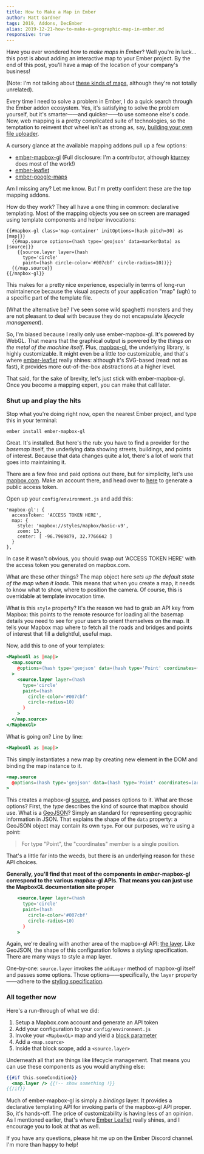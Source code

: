 ```yaml
---
title: How to Make a Map in Ember
author: Matt Gardner
tags: 2019, Addons, DecEmber
alias: 2019-12-21-how-to-make-a-geographic-map-in-ember.md
responsive: true
---
```


Have you ever wondered how to _make maps in Ember_? Well you're in luck... this post is about adding an interactive map
to your Ember project. By the end of this post, you'll have a map of the location of your company's business!

(Note: I'm not talking about [these kinds of maps](https://developer.mozilla.org/en-US/docs/Web/JavaScript/Reference/Global_Objects/Map), although they're not totally unrelated). 

Every time I need to solve a problem in Ember, I do a quick search through the Ember addon ecosystem.
Yes, it's satisfying to solve the problem yourself, but it's smarter——and quicker——to use someone else's code.
Now, web mapping is a pretty complicated suite of technologies, so the temptation to reinvent _that_ wheel isn't as strong as,
say, [building your own file uploader](https://emberobserver.com/?query=file%20upload).

A cursory glance at the available mapping addons pull up a few options:
 - [ember-mapbox-gl](https://github.com/kturney/ember-mapbox-gl) (Full disclosure: I'm a contributor, although [kturney](https://github.com/kturney) does most of the work!)
 - [ember-leaflet](https://github.com/miguelcobain/ember-leaflet)
 - [ember-google-maps](https://github.com/sandydoo/ember-google-maps)
 
Am I missing any? Let me know. But I'm pretty confident these are the top mapping addons.

How do they work? They all have a one thing in common: declarative templating. Most of the mapping objects you see on screen
are managed using template components and helper invocations:

```
{{#mapbox-gl class='map-container' initOptions=(hash pitch=30) as |map|}}
  {{#map.source options=(hash type='geojson' data=markerData) as |source|}}
    {{source.layer layer=(hash
      type='circle'
      paint=(hash circle-color='#007cbf' circle-radius=10))}}
  {{/map.source}}
{{/mapbox-gl}}
```

This makes for a pretty nice experience, especially in terms of long-run maintainence because the visual aspects of
your application "map" (ugh) to a specific part of the template file. 

(What the alternative be? I've seen some wild spaghetti monsters and they are not pleasant to deal with because they
do not encapsulate _lifecycle management_).

So, I'm biased because I really only use ember-mapbox-gl. It's powered by WebGL. That means that the graphical output is powered by the
_things on the metal of the machine itself_. Plus, [mapbox-gl](https://github.com/mapbox/mapbox-gl-js), the underlying library,
is highly customizable. It might even be a little _too_ customizable, and that's where [ember-leaflet](https://github.com/miguelcobain/ember-leaflet) really shines:
although it's SVG-based (read: not as fast), it provides more out-of-the-box abstractions at a higher level.

That said, for the sake of brevity, let's just stick with ember-mapbox-gl. Once you become a mapping expert, you can make that call later.

### Shut up and play the hits

Stop what you're doing right now, open the nearest Ember project, and type this in your terminal:

`ember install ember-mapbox-gl`

Great. It's installed. But here's the rub: you have to find a provider for the _basemap_ itself, the underlying data showing  streets, buildings, and points of interest. Because that data changes quite a lot, there's a lot of work that goes into maintaining it.

There are a few free and paid options out there, but for simplicity, let's use [mapbox.com](mapbox.com). Make an account there, and head over to [here](https://account.mapbox.com/access-tokens/create) to generate a public access token.

Open up your `config/environment.js` and add this:

```
'mapbox-gl': {
  accessToken: 'ACCESS TOKEN HERE',
  map: {
    style: 'mapbox://styles/mapbox/basic-v9',
    zoom: 13,
    center: [ -96.7969879, 32.7766642 ]
  }
},
```

In case it wasn't obvious, you should swap out 'ACCESS TOKEN HERE' with the access token you generated on mapbox.com.

What are these other things? The map object here _sets up the default state of the map when it loads_. This means that when you create a map, it needs to know what to show, where to position the camera. Of course, this is overridable at template invocation time.

What is this `style` property? It's the reason we had to grab an API key from Mapbox: this points to the remote resource for loading all the basemap details you need to see for your users to orient themselves on the map. It tells your Mapbox map where to fetch all the roads and bridges and points of interest that fill a delightful, useful map.

Now, add this to one of your templates: 
```hbs
<MapboxGl as |map|>
  <map.source
    @options=(hash type='geojson' data=(hash type='Point' coordinates=(array  -96.7969879, 32.7766642 ))) as |source|
  >
    <source.layer layer=(hash
      type='circle'
      paint=(hash
        circle-color='#007cbf'
        circle-radius=10)
      )
    >
  </map.source>
</MapboxGl>
```

What is going on? Line by line:

```hbs
<MapboxGl as |map|>
```
This simply instantiates a new map by creating new element in the DOM and binding the map instance to it.


```hbs
<map.source
  @options=(hash type='geojson' data=(hash type='Point' coordinates=(array  -96.7969879, 32.7766642 ))) as |source|
>
```
This creates a mapbox-gl [source](https://docs.mapbox.com/mapbox-gl-js/api/#sources), and passes options to it. What are those options? First, the _type_ describes the kind of source that mapbox should use. What is a [GeoJSON](https://geojson.org/)? Simply an standard for representing geographic information in JSON. That explains the shape of the `data` property: a GeoJSON object may contain its own `type`. For our purposes, we're using a point: 

> For type "Point", the "coordinates" member is a single position.

That's a little far into the weeds, but there is an underlying reason for these API choices.

**Generally, you'll find that most of the components in _ember_-mapbox-gl correspond to the various _mapbox_-gl APIs. That means you can just use the MapboxGL documentation site proper**

```hbs
    <source.layer layer=(hash
      type='circle'
      paint=(hash
        circle-color='#007cbf'
        circle-radius=10)
      )
    >
```
Again, we're dealing with another area of the mapbox-gl API: [the layer](https://docs.mapbox.com/mapbox-gl-js/style-spec/#layers). Like GeoJSON, the shape of this configuration follows a _styling_ specification. There are many ways to style a map layer.

One-by-one: `source.layer` invokes the `addLayer` method of mapbox-gl itself and passes some options. Those options——specifically, the `layer` property——adhere to the [styling specification](https://docs.mapbox.com/mapbox-gl-js/style-spec/).

### All together now

Here's a run-through of what we did:

1. Setup a Mapbox.com account and generate an API token
2. Add your configuration to your `config/environment.js`
3. Invoke your `<MapboxGL>` map and yield a [block parameter](https://guides.emberjs.com/release/components/block-content/#toc_block-parameters)
4. Add a `<map.source>`
5. Inside that block scope, add a `<source.layer>`

Underneath all that are things like lifecycle management. That means you can use these components as you would anything else:

```hbs
{{#if this.someCondition}}
  <map.layer /> {{!-- show something !}}
{{/if}}
```

Much of ember-mapbox-gl is simply a _bindings_ layer. It provides a declarative templating API for invoking parts of the mapbox-gl API proper. So, it's hands-off. The price of customizability is having less of an opinion. As I mentioned earlier, that's where [Ember Leaflet](https://miguelcobain.github.io/ember-leaflet/) really shines, and I encourage you to look at that as well.

If you have any questions, please hit me up on the Ember Discord channel. I'm more than happy to help!
